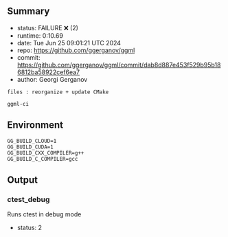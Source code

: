 ## Summary

- status:  FAILURE ❌ (2)
- runtime: 0:10.69
- date:    Tue Jun 25 09:01:21 UTC 2024
- repo:    https://github.com/ggerganov/ggml
- commit:  https://github.com/ggerganov/ggml/commit/dab8d887e453f529b95b186812ba58922cef6ea7
- author:  Georgi Gerganov
```
files : reorganize + update CMake

ggml-ci
```

## Environment

```
GG_BUILD_CLOUD=1
GG_BUILD_CUDA=1
GG_BUILD_CXX_COMPILER=g++
GG_BUILD_C_COMPILER=gcc
```

## Output

### ctest_debug

Runs ctest in debug mode
- status: 2
```

```

